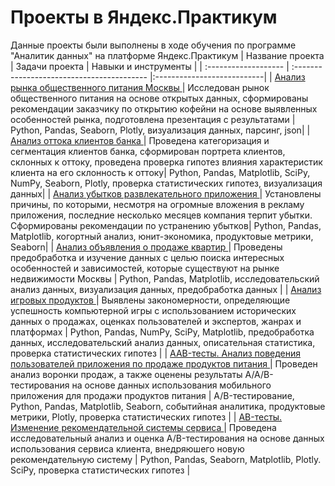 # Проекты в Яндекс.Практикум
Данные проекты были выполнены в ходе обучения по программе "Аналитик данных" на платформе Яндекс.Практикум
| Название проекта | Задачи проекта  |  Навыки и инструменты |
| :------------------- | :----------------------------------------- |:---------------------------|
| <a href='https://github.com/waittromso/yandex_data_analytics/blob/main/01%20%D0%90%D0%BD%D0%B0%D0%BB%D0%B8%D0%B7%20%D1%80%D1%8B%D0%BD%D0%BA%D0%B0%20%D0%BE%D0%B1%D1%89%D0%B5%D1%81%D1%82%D0%B2%D0%B5%D0%BD%D0%BD%D0%BE%D0%B3%D0%BE%20%D0%BF%D0%B8%D1%82%D0%B0%D0%BD%D0%B8%D1%8F%20%D0%9C%D0%BE%D1%81%D0%BA%D0%B2%D1%8B.ipynb'>Анализ рынка общественного питания Москвы </a> | Исследован рынок общественного питания на основе открытых данных, сформированы рекомендации заказчику по открытию кофейни на основе выявленных особенностей рынка, подготовлена презентация с результатами | Python, Pandas, Seaborn, Plotly, визуализация данных, парсинг, json|
| <a href='https://github.com/waittromso/yandex_data_analytics/blob/main/02%20%D0%90%D0%BD%D0%B0%D0%BB%D0%B8%D0%B7%20%D0%BE%D1%82%D1%82%D0%BE%D0%BA%D0%B0%20%D0%BA%D0%BB%D0%B8%D0%B5%D0%BD%D1%82%D0%BE%D0%B2%20%D0%B1%D0%B0%D0%BD%D0%BA%D0%B0.ipynb'> Анализ оттока клиентов банка </a> | Проведена категоризация и сегментация клиентов банка, сформирован портрета клиентов, склонных к оттоку, проведена проверка гипотез влияния характеристик клиента на его склонность к оттоку| Python, Pandas, Matplotlib, SciPy, NumPy, Seaborn, Plotly, проверка статистических гипотез, визуализация данных|
| <a href='https://github.com/waittromso/yandex_data_analytics/blob/main/03%20%D0%90%D0%BD%D0%B0%D0%BB%D0%B8%D0%B7%20%D1%83%D0%B1%D1%8B%D1%82%D0%BA%D0%BE%D0%B2%20%D1%80%D0%B0%D0%B7%D0%B2%D0%BB%D0%B5%D0%BA%D0%B0%D1%82%D0%B5%D0%BB%D1%8C%D0%BD%D0%BE%D0%B3%D0%BE%20%D0%BF%D1%80%D0%B8%D0%BB%D0%BE%D0%B6%D0%B5%D0%BD%D0%B8%D1%8F.ipynb'> Анализ убытков развлекательного приложения </a> | Установлены причины, по которыми, несмотря на огромные вложения в рекламу приложения, последние несколько месяцев компания терпит убытки. Сформированы рекомендации по устранению убытков| Python, Pandas, Matplotlib, когортный анализ, юнит-экономика, продуктовые метрики, Seaborn|
| <a href='https://github.com/waittromso/yandex_data_analytics/blob/main/04%20%D0%90%D0%BD%D0%B0%D0%BB%D0%B8%D0%B7%20%D0%BE%D0%B1%D1%8A%D1%8F%D0%B2%D0%BB%D0%B5%D0%BD%D0%B8%D0%B9%20%D0%BE%20%D0%BF%D1%80%D0%BE%D0%B4%D0%B0%D0%B6%D0%B5%20%D0%BA%D0%B2%D0%B0%D1%80%D1%82%D0%B8%D1%80.ipynb'> Анализ объявления о продаже квартир </a> | Проведены предобработка и изучение данных с целью поиска интересных особенностей и зависимостей, которые существуют на рынке недвижимости Москвы | Python, Pandas, Matplotlib, исследовательский анализ данных, визуализация данных, предобработка данных |
| <a href='https://github.com/waittromso/yandex_data_analytics/blob/main/05%20%D0%90%D0%BD%D0%B0%D0%BB%D0%B8%D0%B7%20%D0%B8%D0%B3%D1%80%D0%BE%D0%B2%D1%8B%D1%85%20%D0%BF%D1%80%D0%BE%D0%B4%D1%83%D0%BA%D1%82%D0%BE%D0%B2.ipynb'> Анализ игровых продуктов </a> | Выявлены закономерности, определяющие успешность компьютерной игры с использованием исторических данных о продажах, оценках пользователей и экспертов, жанрах и платформах | Python, Pandas, NumPy, SciPy, Matplotlib, предобработка данных, исследовательский анализ данных, описательная статистика, проверка статистических гипотез |
| <a href='https://github.com/waittromso/yandex_data_analytics/blob/main/06%20AAB-%D1%82%D0%B5%D1%81%D1%82%D1%8B.%20%D0%90%D0%BD%D0%B0%D0%BB%D0%B8%D0%B7%20%D0%BF%D0%BE%D0%B2%D0%B5%D0%B4%D0%B5%D0%BD%D0%B8%D1%8F%20%D0%BF%D0%BE%D0%BB%D1%8C%D0%B7%D0%BE%D0%B2%D0%B0%D1%82%D0%B5%D0%BB%D0%B5%D0%B9%20%D0%BF%D1%80%D0%B8%D0%BB%D0%BE%D0%B6%D0%B5%D0%BD%D0%B8%D1%8F%20%D0%BF%D0%BE%20%D0%BF%D1%80%D0%BE%D0%B4%D0%B0%D0%B6%D0%B5%20%D0%BF%D1%80%D0%BE%D0%B4%D1%83%D0%BA%D1%82%D0%BE%D0%B2%20%D0%BF%D0%B8%D1%82%D0%B0%D0%BD%D0%B8%D1%8F.ipynb'> AAB-тесты. Анализ поведения пользователей приложения по продаже продуктов питания </a> | Проведен анализ воронки продаж, а также оценены результаты A/A/B-тестирования на основе данных использования мобильного приложения для продажи продуктов питания | A/B-тестирование, Python, Pandas, Matplotlib, Seaborn, событийная аналитика, продуктовые метрики, Plotly, проверка статистических гипотез |
| <a href='https://github.com/waittromso/yandex_data_analytics/blob/main/07%20AB-%D1%82%D0%B5%D1%81%D1%82%D1%8B.%20%D0%98%D0%B7%D0%BC%D0%B5%D0%BD%D0%B5%D0%BD%D0%B8%D0%B5%20%D1%80%D0%B5%D0%BA%D0%BE%D0%BC%D0%B5%D0%BD%D0%B4%D0%B0%D1%82%D0%B5%D0%BB%D1%8C%D0%BD%D0%BE%D0%B9%20%D1%81%D0%B8%D1%81%D1%82%D0%B5%D0%BC%D1%8B%20%D1%81%D0%B5%D1%80%D0%B2%D0%B8%D1%81%D0%B0.ipynb'> AB-тесты. Изменение рекомендательной системы сервиса </a> | Проведена исследовательный анализ и оценка A/B-тестирования на основе данных использования сервиса клиента, внедряюшего новую рекомендательную систему | Python, Pandas, Seaborn, Matplotlib, Plotly. SciPy, проверка статистических гипотез |
